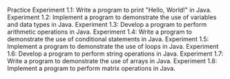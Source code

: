 Practice 
Experiment 1.1: Write a program to print "Hello, World!" in Java. 
Experiment 1.2: Implement a program to demonstrate the use of variables and data types 
in Java. 
Experiment 1.3: Develop a program to perform arithmetic operations in Java. 
Experiment 1.4: Write a program to demonstrate the use of conditional statements in 
Java. 
Experiment 1.5: Implement a program to demonstrate the use of loops in Java. 
Experiment 1.6: Develop a program to perform string operations in Java. 
Experiment 1.7: Write a program to demonstrate the use of arrays in Java. 
Experiment 1.8: Implement a program to perform matrix operations in Java.
